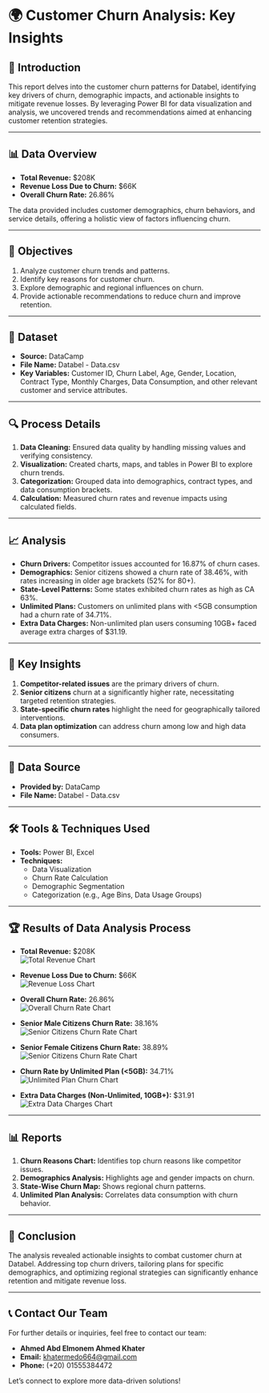 # 🌍 Customer Churn Analysis: Key Insights

## 📝 Introduction
This report delves into the customer churn patterns for Databel, identifying key drivers of churn, demographic impacts, and actionable insights to mitigate revenue losses. By leveraging Power BI for data visualization and analysis, we uncovered trends and recommendations aimed at enhancing customer retention strategies.

---

## 📊 Data Overview
- **Total Revenue:** $208K  
- **Revenue Loss Due to Churn:** $66K  
- **Overall Churn Rate:** 26.86%  

The data provided includes customer demographics, churn behaviors, and service details, offering a holistic view of factors influencing churn.

---

## 🎯 Objectives
1. Analyze customer churn trends and patterns.  
2. Identify key reasons for customer churn.  
3. Explore demographic and regional influences on churn.  
4. Provide actionable recommendations to reduce churn and improve retention.  

---

## 📂 Dataset
- **Source:** DataCamp  
- **File Name:** Databel - Data.csv  
- **Key Variables:** Customer ID, Churn Label, Age, Gender, Location, Contract Type, Monthly Charges, Data Consumption, and other relevant customer and service attributes.

---

## 🔍 Process Details
1. **Data Cleaning:** Ensured data quality by handling missing values and verifying consistency.  
2. **Visualization:** Created charts, maps, and tables in Power BI to explore churn trends.  
3. **Categorization:** Grouped data into demographics, contract types, and data consumption brackets.  
4. **Calculation:** Measured churn rates and revenue impacts using calculated fields.  

---

## 📈 Analysis
- **Churn Drivers:** Competitor issues accounted for 16.87% of churn cases.  
- **Demographics:** Senior citizens showed a churn rate of 38.46%, with rates increasing in older age brackets (52% for 80+).  
- **State-Level Patterns:** Some states exhibited churn rates as high as CA 63%.  
- **Unlimited Plans:** Customers on unlimited plans with <5GB consumption had a churn rate of 34.71%.  
- **Extra Data Charges:** Non-unlimited plan users consuming 10GB+ faced average extra charges of $31.19.  

---

## 🌟 Key Insights
1. **Competitor-related issues** are the primary drivers of churn.  
2. **Senior citizens** churn at a significantly higher rate, necessitating targeted retention strategies.  
3. **State-specific churn rates** highlight the need for geographically tailored interventions.  
4. **Data plan optimization** can address churn among low and high data consumers.  

---

## 📜 Data Source
- **Provided by:** DataCamp  
- **File Name:** Databel - Data.csv  

---

## 🛠️ Tools & Techniques Used
- **Tools:** Power BI, Excel  
- **Techniques:**  
  - Data Visualization  
  - Churn Rate Calculation  
  - Demographic Segmentation  
  - Categorization (e.g., Age Bins, Data Usage Groups)  

---

## 🏆 Results of Data Analysis Process

- **Total Revenue:** $208K  
  ![Total Revenue Chart](https://github.com/AhmedKhater00/Customer-Churn-Analysis/blob/main/Total%20Revenue.png)  

- **Revenue Loss Due to Churn:** $66K  
  ![Revenue Loss Chart](https://github.com/AhmedKhater00/Customer-Churn-Analysis/blob/main/Total%20Revenue.png)  

- **Overall Churn Rate:** 26.86%  
  ![Overall Churn Rate Chart](https://github.com/AhmedKhater00/Customer-Churn-Analysis/blob/main/Total%20Revenue.png)  

- **Senior Male Citizens Churn Rate:** 38.16%  
  ![Senior Citizens Churn Rate Chart](https://github.com/AhmedKhater00/Customer-Churn-Analysis/blob/main/Senior%20Citizens%20Churn%20Rate_Male.png)

- **Senior Female Citizens Churn Rate:** 38.89%  
  ![Senior Citizens Churn Rate Chart](https://github.com/AhmedKhater00/Customer-Churn-Analysis/blob/main/Senior%20Citizens%20Churn%20Rate_Female.png)  

- **Churn Rate by Unlimited Plan (<5GB):** 34.71%  
  ![Unlimited Plan Churn Chart](https://github.com/AhmedKhater00/Customer-Churn-Analysis/blob/main/Churn%20Rate%20by%20Unlimited%20Plan%20(5GB).png)  

- **Extra Data Charges (Non-Unlimited, 10GB+):** $31.91  
  ![Extra Data Charges Chart](https://github.com/AhmedKhater00/Customer-Churn-Analysis/blob/main/Extra%20Data%20Charges%20(Non-Unlimited%2C%2010GB%2B).png)    

---

## 📊 Reports
1. **Churn Reasons Chart:** Identifies top churn reasons like competitor issues.  
2. **Demographics Analysis:** Highlights age and gender impacts on churn.  
3. **State-Wise Churn Map:** Shows regional churn patterns.  
4. **Unlimited Plan Analysis:** Correlates data consumption with churn behavior.  

---

## 📌 Conclusion
The analysis revealed actionable insights to combat customer churn at Databel. Addressing top churn drivers, tailoring plans for specific demographics, and optimizing regional strategies can significantly enhance retention and mitigate revenue loss.

---

## 📞 Contact Our Team
For further details or inquiries, feel free to contact our team:

- **Ahmed Abd Elmonem Ahmed Khater**  
- **Email:** khatermedo664@gmail.com  
- **Phone:** (+20) 01555384472  

Let’s connect to explore more data-driven solutions!
